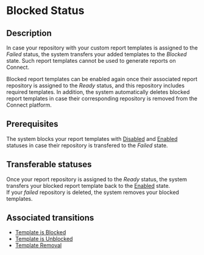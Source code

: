 # Blocked Status 
## Description
In case your repository with your custom report templates is assigned to the *Failed* status, the system transfers your added templates to the *Blocked* state. Such report templates cannot be used to generate reports on Connect.

Blocked report templates can be enabled again once their associated report repository is assigned to the *Ready* status, and this repository includes required templates. 
In addition, the system automatically deletes blocked report templates in case their corresponding repository is removed from the Connect platform.
## Prerequisites
The system blocks your report templates with [Disabled](s-b-disabled.html) and [Enabled](s-a-enabled.html) statuses in case their repository is transfered to the *Failed* state.
## Transferable statuses
Once your report repository is assigned to the *Ready* status, the system transfers your blocked report template back to the [Enabled](s-a-enabled.html) state.  
If your *failed* repository is deleted, the system removes your blocked templates.
## Associated transitions
* [Template is Blocked](t-4-enabled-disabled-blocked.html)
* [Template is Unblocked](t-5-blocked-enabled.html)
* [Template Removal](t-6-blocked-deleted.html)
